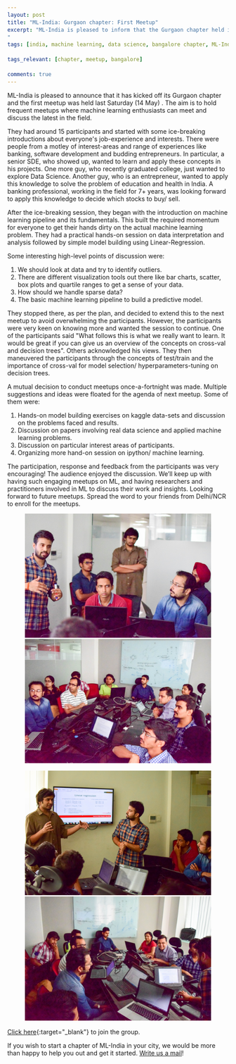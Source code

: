 ```yaml
---
layout: post
title: "ML-India: Gurgaon chapter: First Meetup"
excerpt: "ML-India is pleased to inform that the Gurgaon chapter held its first meetup last Saturday (14 May). The meetup involved introduction to the machine learning pipeline and a practical hands-on session on data interpretation and analysis. It was followed by simple model building using Linear-Regression.
"
tags: [india, machine learning, data science, bangalore chapter, ML-India, meetup]

tags_relevant: [chapter, meetup, bangalore]

comments: true
---
```

ML-India is pleased to announce that it has kicked off its Gurgaon chapter and the first meetup was held last Saturday (14 May) . The aim is to hold frequent meetups where machine learning enthusiasts can meet and discuss the latest in the field.

They had around 15 participants and started with some ice-breaking introductions about everyone's job-experience and interests. There were people from a motley of interest-areas and range of experiences like banking, software development and budding entrepreneurs. In particular, a senior SDE, who showed up, wanted to learn and apply these concepts in his projects. One more guy, who recently  graduated college, just wanted to explore Data Science. Another guy, who is an entrepreneur, wanted to apply this knowledge to solve the problem of education and health in India. A banking professional, working in the field for 7+ years, was looking forward to apply this knowledge to decide which stocks to buy/ sell.

After the ice-breaking session, they began with the introduction on machine learning pipeline and its fundamentals. This built the required momentum for everyone to get their hands dirty on the actual machine learning problem. They had a practical hands-on session on data interpretation and analysis followed by simple model building using Linear-Regression.

Some interesting high-level points of discussion were:

1. We should look at data and try to identify outliers.
2. There are different visualization tools out there like bar charts, scatter, box plots and quartile ranges to get a sense of your data.
3. How should we handle sparse data?
4. The basic machine learning pipeline to build a predictive model.

They stopped there, as per the plan, and decided to extend this to the next meetup to avoid overwhelming the participants. However, the participants were very keen on knowing more and wanted the session to continue. One of the participants said "What follows this is what we really want to learn. It would be great if you can give us an overview of the concepts on cross-val and decision trees". Others acknowledged his views. They then maneuvered the participants through the concepts of test/train and the importance of cross-val for model selection/ hyperparameters-tuning on decision trees.

A mutual decision to conduct meetups once-a-fortnight was made. Multiple suggestions and ideas were floated for the agenda of next meetup. Some of them were: 

1. Hands-on model building exercises on kaggle data-sets and discussion on the problems faced and results.
2. Discussion on papers involving real data science and applied machine learning problems.
3. Discussion on particular interest areas of participants.
4. Organizing more hand-on session on ipython/ machine learning.

The participation, response and feedback from the participants was very encouraging! The audience enjoyed the discussion. We’ll keep up with having such engaging meetups on ML, and having researchers and practitioners involved in ML to discuss their work and insights. Looking forward to future meetups. Spread the word to your friends from Delhi/NCR to enroll for the meetups.
<figure class="half">
    <a href="/images/DSC_0090.jpg"><img src="/images/DSC_0090.jpg"></a>
    <a href="/images/DSC_0089.jpg"><img src="/images/DSC_0089.jpg"></a>
    <figcaption></figcaption>
</figure>

<figure class="half">
    <a href="/images/DSC_0075.jpg"><img src="/images/DSC_0075.jpg"></a>
    <a href="/images/DSC_0087.jpg"><img src="/images/DSC_0087.jpg"></a>
    <figcaption></figcaption>
</figure>


[Click here](http://www.meetup.com/Machine-Learning-India-Gurgaon/){:target="_blank"} to join the group.

If you wish to start a chapter of ML-India in your city, we would be more than happy to help you out and get it started. <a href="mailto:varun@aspiringminds.com" target="_top">Write us a mail</a>!

